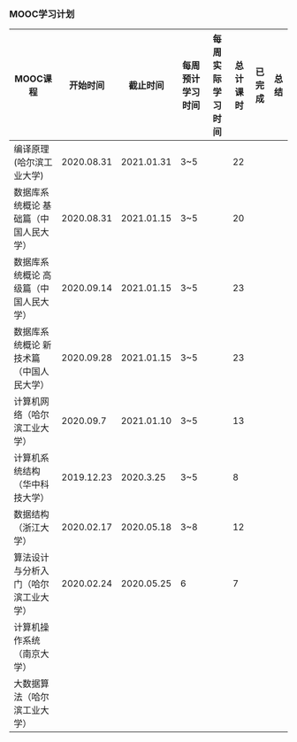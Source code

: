 ### MOOC学习计划

| MOOC课程                                 | 开始时间   | 截止时间   | 每周预计学习时间 | 每周实际学习时间 | 总计课时 | 已完成 | 总结 |
| ---------------------------------------- | ---------- | ---------- | ---------------- | ---------------- | -------- | ------ | ---- |
| 编译原理(哈尔滨工业大学)                 | 2020.08.31 | 2021.01.31 | 3~5              |                  | 22       |        |      |
| 数据库系统概论  基础篇（中国人民大学）   | 2020.08.31 | 2021.01.15 | 3~5              |                  | 20       |        |      |
| 数据库系统概论  高级篇（中国人民大学）   | 2020.09.14 | 2021.01.15 | 3~5              |                  | 23       |        |      |
| 数据库系统概论  新技术篇（中国人民大学） | 2020.09.28 | 2021.01.15 | 3~5              |                  | 23       |        |      |
| 计算机网络（哈尔滨工业大学）             | 2020.09.7  | 2021.01.10 | 3~5              |                  | 13       |        |      |
| 计算机系统结构（华中科技大学）           | 2019.12.23 | 2020.3.25  | 3~5              |                  | 8        |        |      |
| 数据结构（浙江大学）                     | 2020.02.17 | 2020.05.18 | 3~8              |                  | 12       |        |      |
| 算法设计与分析入门（哈尔滨工业大学）     | 2020.02.24 | 2020.05.25 | 6                |                  | 7        |        |      |
| 计算机操作系统（南京大学）               |            |            |                  |                  |          |        |      |
| 大数据算法（哈尔滨工业大学）             |            |            |                  |                  |          |        |      |













































































